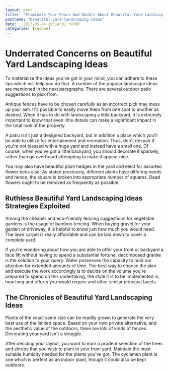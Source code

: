 ```yaml
---
layout: post
title:  "Eliminate Your Fears And Doubts About Beautiful Yard Landscaping Ideas"
postname: "beautiful-yard-landscaping-ideas"
date:   2017-05-24 10:14:01 +0700
categories: [resume]
---
```

 Underrated Concerns on Beautiful Yard Landscaping Ideas 
=========================================================

To materialize the ideas you've got in your mind, you can adhere to these tips which will help you do that. A number of the popular landscape ideas are mentioned in the next paragraphs. There are several outdoor patio suggestions to pick from.

Antique fences have to be chosen carefully as an incorrect pick may mess up your aim. It's possible to easily move them from one spot to another as desired. When it has to do with landscaping a little backyard, it is extremely important to know that even little details can make a significant impact in the total look of the property.

A patio isn't just a designed backyard, but in addition a place which you'll be able to utilize for entertainment and recreation. Thus, don't despair if you're not blessed with a huge yard and instead have a small one. Of course, when you've got a little backyard, you should decorate it sparsely, rather than go overboard attempting to make it appear nice.

You may also have beautiful plant hedges in the yard and elect for assorted flower beds also. As stated previously, different plants have differing needs and hence, the square is broken into appropriate number of squares. Dead flowers ought to be removed as frequently as possible.

 Ruthless Beautiful Yard Landscaping Ideas Strategies Exploited 
----------------------------------------------------------------

Among the cheaper and eco-friendly fencing suggestions for vegetable gardens is the usage of bamboo fencing. When buying gravel for your garden or driveway, it is helpful to know just how much you would need. The lawn carpet is really affordable and can be laid down to cover a complete yard.

If you're wondering about how you are able to offer your front or backyard a face lift without having to spend a substantial fortune, decomposed granite is the solution to your query. Water possesses the capacity to hold our attention for extended amounts of time. The best way to choose the plan and execute the work accordingly is to decide on the volume you're prepared to spend on this undertaking, the style it is to be implemented in, how long and efforts you would require and other similar principal facets.

 The Chronicles of Beautiful Yard Landscaping Ideas
---------------------------------------------------

Plants of the exact same size can be readily grown to generate the very best use of the limited space. Based on your own private alternative, and the aesthetic value of the outdoors, there are lots of kinds of fences. Decorating your yard isn't a struggle.

After deciding your layout, you want to earn a prudent selection of the trees and shrubs that you wish to plant in your front yard. Maintain the most suitable humidity needed for the plants you've got. The cyclamen plant is one which is perfect as an indoor plant, though it could also be kept outdoors.
